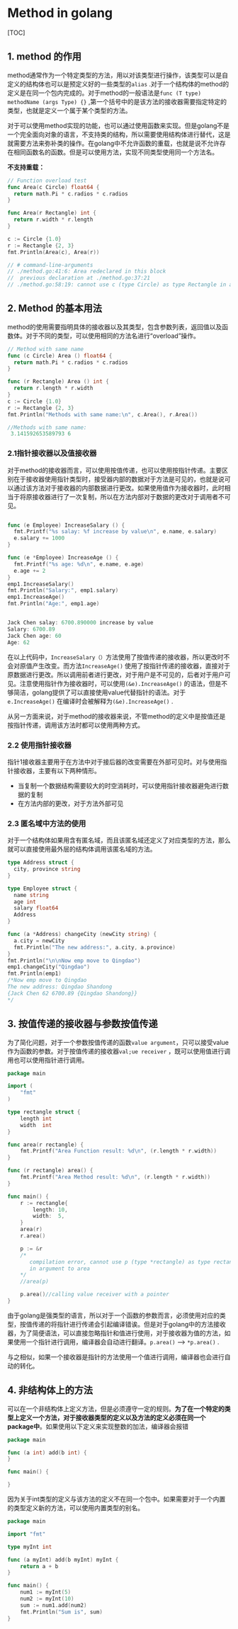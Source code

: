 # Method in golang

[TOC]

## 1. method 的作用

method通常作为一个特定类型的方法，用以对该类型进行操作，该类型可以是自定义的结构体也可以是预定义好的一些类型的`alias` .对于一个结构体的method的定义是在同一个包内完成的。对于method的一般语法是`func (T type) methodName (args Type) {}` ,第一个括号中的是该方法的接收器需要指定特定的类型，也就是定义一个属于某个类型的方法。

对于可以使用method实现的功能，也可以通过使用函数来实现。但是golang不是一个完全面向对象的语言，不支持类的结构，所以需要使用结构体进行替代，这是就需要方法来弥补类的操作。在golang中不允许函数的重载，也就是说不允许存在相同函数名的函数。但是可以使用方法，实现不同类型使用同一个方法名。

**不支持重载：**

```go
// Function overload test
func Area(c Circle) float64 {
  return math.Pi * c.radios * c.radios
}

func Area(r Rectangle) int {
  return r.width * r.length
}

c := Circle {1.0}
r := Rectangle {2, 3}
fmt.Println(Area(c), Area(r))

// # command-line-arguments
// ./method.go:41:6: Area redeclared in this block
//	previous declaration at ./method.go:37:21
// ./method.go:58:19: cannot use c (type Circle) as type Rectangle in argument to Area

```



## 2. Method 的基本用法

method的使用需要指明具体的接收器以及其类型，包含参数列表，返回值以及函数体。对于不同的类型，可以使用相同的方法名进行“overload”操作。

```go
// Method with same name
func (c Circle) Area () float64 {
  return math.Pi * c.radios * c.radios
}

func (r Rectangle) Area () int {
  return r.length * r.width
}
c := Circle {1.0}
r := Rectangle {2, 3}
fmt.Println("Methods with same name:\n", c.Area(), r.Area())

//Methods with same name:
 3.141592653589793 6
```

### 2.1指针接收器以及值接收器

对于method的接收器而言，可以使用按值传递，也可以使用按指针传递。主要区别在于接收器使用指针类型时，接受器内部的数据对于方法是可见的，也就是说可以通过该方法对于接收器的内部数据进行更改。如果使用值作为接收器时，此时相当于将原接收器进行了一次复制，所以在方法内部对于数据的更改对于调用者不可见。

```go

func (e Employee) IncreaseSalary () {
  fmt.Printf("%s salay: %f increase by value\n", e.name, e.salary)
  e.salary += 1000
}

func (e *Employee) IncreaseAge () {
  fmt.Printf("%s age: %d\n", e.name, e.age)
  e.age += 2
}
emp1.IncreaseSalary()
fmt.Println("Salary:", emp1.salary)
emp1.IncreaseAge()
fmt.Println("Age:", emp1.age)


Jack Chen salay: 6700.890000 increase by value
Salary: 6700.89
Jack Chen age: 60
Age: 62
```

在以上代码中，`IncreaseSalary（）`方法使用了按值传递的接收器，所以更改时不会对原值产生改变。而方法`IncreaseAge()` 使用了按指针传递的接收器，直接对于原数据进行更改。所以调用前者进行更改，对于用户是不可见的，后者对于用户可见。注意使用指针作为接收器时，可以使用`(&e).IncreaseAge()` 的语法，但是不够简洁，golang提供了可以直接使用value代替指针的语法。对于`e.IncreaseAge()` 在编译时会被解释为`(&e).IncreaseAge()` .

从另一方面来说，对于method的接收器来说，不管method的定义中是按值还是按指针传递，调用该方法时都可以使用两种方式。

### 2.2 使用指针接收器

指针1接收器主要用于在方法中对于接后器的改变需要在外部可见时。对与使用指针接收器，主要有以下两种情形。

+ 当复制一个数据结构需要较大的时空消耗时，可以使用指针接收器避免进行数据的复制
+ 在方法内部的更改，对于方法外部可见

###  2.3  匿名域中方法的使用

对于一个结构体如果用含有匿名域，而且该匿名域还定义了对应类型的方法，那么就可以直接使用最外层的结构体调用该匿名域的方法。

```go
type Address struct {
  city, province string
}

type Employee struct {
  name string
  age int
  salary float64
  Address
}

func (a *Address) changeCity (newCity string) {
  a.city = newCity
  fmt.Println("The new address:", a.city, a.province)
}
fmt.Println("\n\nNow emp move to Qingdao")
emp1.changeCity("Qingdao")
fmt.Println(emp1)
/*Now emp move to Qingdao
The new address: Qingdao Shandong
{Jack Chen 62 6700.89 {Qingdao Shandong}}
*/
```

## 3. 按值传递的接收器与参数按值传递

为了简化问题，对于一个参数按值传递的函数`value argument`，只可以接受value作为函数的参数。对于按值传递的接收器`val;ue receiver` ，既可以使用值进行调用也可以使用指针进行调用。

```go
package main

import (  
    "fmt"
)

type rectangle struct {  
    length int
    width  int
}

func area(r rectangle) {  
    fmt.Printf("Area Function result: %d\n", (r.length * r.width))
}

func (r rectangle) area() {  
    fmt.Printf("Area Method result: %d\n", (r.length * r.width))
}

func main() {  
    r := rectangle{
        length: 10,
        width:  5,
    }
    area(r)
    r.area()

    p := &r
    /*
       compilation error, cannot use p (type *rectangle) as type rectangle 
       in argument to area  
    */
    //area(p)

    p.area()//calling value receiver with a pointer
}
```

由于golang是强类型的语言，所以对于一个函数的参数而言，必须使用对应的类型，按值传递的将指针进行传递会引起编译错诶。但是对于golang中的方法接收器，为了简便语法，可以直接忽略指针和值进行使用，对于接收器为值的方法，如果使用一个指针进行调用，编译器会自动进行翻译。`p.area()` --> `*p.area()` .

与之相似，如果一个接收器是指针的方法使用一个值进行调用，编译器也会进行自动的转化。

## 4. 非结构体上的方法

可以在一个非结构体上定义方法，但是必须遵守一定的规则。**为了在一个特定的类型上定义一个方法，对于接收器类型的定义以及方法的定义必须在同一个package中**。如果使用以下定义来实现整数的加法，编译器会报错

```go
package main

func (a int) add(b int) {  
}

func main() {

}
```

因为关于int类型的定义与该方法的定义不在同一个包中。如果需要对于一个内置的类型定义新的方法，可以使用内置类型的别名。

```go
package main

import "fmt"

type myInt int

func (a myInt) add(b myInt) myInt {  
    return a + b
}

func main() {  
    num1 := myInt(5)
    num2 := myInt(10)
    sum := num1.add(num2)
    fmt.Println("Sum is", sum)
}
```

